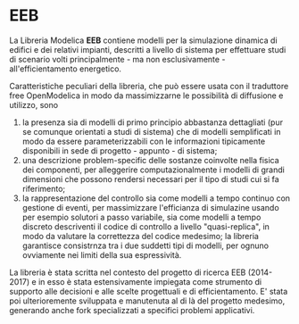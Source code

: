 # EEB

La Libreria Modelica **EEB** contiene modelli per la simulazione dinamica di edifici e dei relativi impianti, descritti a livello di sistema per effettuare studi di scenario volti principalmente - ma non esclusivamente - all'efficientamento energetico.

Caratteristiche peculiari della libreria, che può essere usata con il traduttore free OpenModelica in modo da massimizzarne le possibilità di diffusione e utilizzo, sono

1. la presenza sia di modelli di primo principio abbastanza dettagliati (pur se comunque orientati a studi di sistema) che di modelli semplificati in modo da essere parameterizzabili con le informazioni tipicamente disponibili in sede di progetto - appunto - di sistema;
2. una descrizione problem-specific delle sostanze coinvolte nella fisica dei componenti, per alleggerire computazionalmente i modelli di grandi dimensioni che possono rendersi necessari per il tipo di studi cui si fa riferimento;
3. la rappresentazione del controllo sia come modelli a tempo continuo con gestione di eventi, per massimizzare l'efficianza di simulazine usando per esempio solutori a passo variabile, sia come modelli a tempo discreto descriventi il codice di controllo a livello "quasi-replica", in modo da valutare la correttezza del codice medesimo; la libreria garantisce consistrnza tra i due suddetti tipi di modelli, per ognuno ovviamente nei limiti della sua espressività.

La libreria è stata scritta nel contesto del progetto di ricerca EEB (2014-2017) e in esso è stata estensivamente impiegata come strumento di supporto alle decisioni e alle scelte progettuali e di efficientamento. E' stata poi ulterioremente sviluppata e manutenuta al di là del progetto medesimo, generando anche fork specializzati a specifici problemi applicativi.


